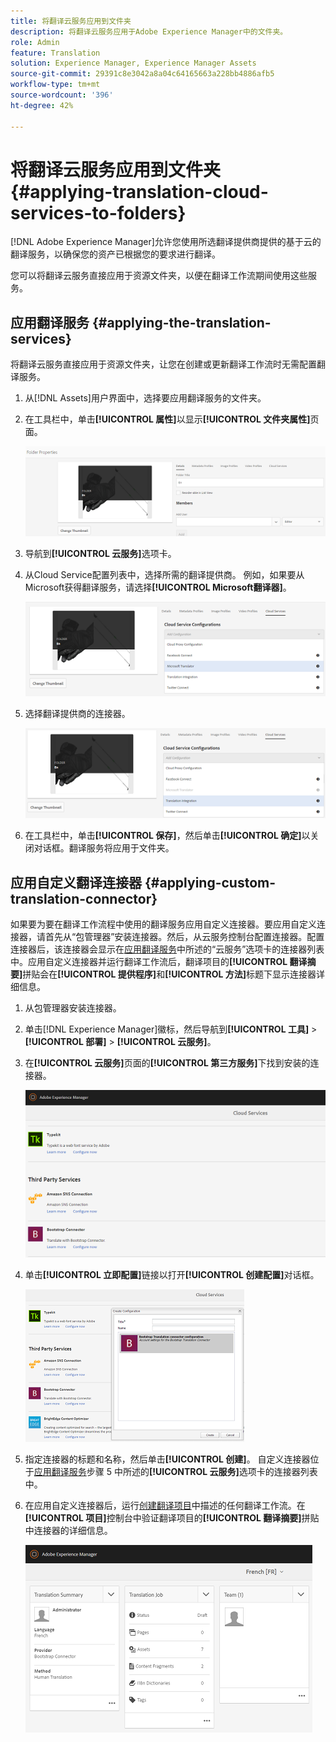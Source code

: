 ```yaml
---
title: 将翻译云服务应用到文件夹
description: 将翻译云服务应用于Adobe Experience Manager中的文件夹。
role: Admin
feature: Translation
solution: Experience Manager, Experience Manager Assets
source-git-commit: 29391c8e3042a8a04c64165663a228bb4886afb5
workflow-type: tm+mt
source-wordcount: '396'
ht-degree: 42%

---
```


# 将翻译云服务应用到文件夹 {#applying-translation-cloud-services-to-folders}

[!DNL Adobe Experience Manager]允许您使用所选翻译提供商提供的基于云的翻译服务，以确保您的资产已根据您的要求进行翻译。

您可以将翻译云服务直接应用于资源文件夹，以便在翻译工作流期间使用这些服务。

## 应用翻译服务 {#applying-the-translation-services}

将翻译云服务直接应用于资源文件夹，让您在创建或更新翻译工作流时无需配置翻译服务。

1. 从[!DNL Assets]用户界面中，选择要应用翻译服务的文件夹。
1. 在工具栏中，单击&#x200B;**[!UICONTROL 属性]**&#x200B;以显示&#x200B;**[!UICONTROL 文件夹属性]**&#x200B;页面。

   ![chlimage_1-215](assets/chlimage_1-215.png)

1. 导航到&#x200B;**[!UICONTROL 云服务]**&#x200B;选项卡。
1. 从Cloud Service配置列表中，选择所需的翻译提供商。 例如，如果要从Microsoft获得翻译服务，请选择&#x200B;**[!UICONTROL Microsoft翻译器]**。

   ![chlimage_1-216](assets/chlimage_1-216.png)

1. 选择翻译提供商的连接器。

   ![chlimage_1-217](assets/chlimage_1-217.png)

1. 在工具栏中，单击&#x200B;**[!UICONTROL 保存]**，然后单击&#x200B;**[!UICONTROL 确定]**&#x200B;以关闭对话框。翻译服务将应用于文件夹。

## 应用自定义翻译连接器  {#applying-custom-translation-connector}

如果要为要在翻译工作流程中使用的翻译服务应用自定义连接器。要应用自定义连接器，请首先从“包管理器”安装连接器。然后，从云服务控制台配置连接器。配置连接器后，该连接器会显示在[应用翻译服务](transition-cloud-services.md#applying-the-translation-services)中所述的“云服务”选项卡的连接器列表中。应用自定义连接器并运行翻译工作流后，翻译项目的&#x200B;**[!UICONTROL 翻译摘要]**&#x200B;拼贴会在&#x200B;**[!UICONTROL 提供程序]**&#x200B;和&#x200B;**[!UICONTROL 方法]**&#x200B;标题下显示连接器详细信息。

1. 从包管理器安装连接器。
1. 单击[!DNL Experience Manager]徽标，然后导航到&#x200B;**[!UICONTROL 工具]** > **[!UICONTROL 部署]** > **[!UICONTROL 云服务]**。
1. 在&#x200B;**[!UICONTROL 云服务]**&#x200B;页面的&#x200B;**[!UICONTROL 第三方服务]**&#x200B;下找到安装的连接器。

   ![chlimage_1-218](assets/chlimage_1-218.png)

1. 单击&#x200B;**[!UICONTROL 立即配置]**&#x200B;链接以打开&#x200B;**[!UICONTROL 创建配置]**&#x200B;对话框。

   ![chlimage_1-219](assets/chlimage_1-219.png)

1. 指定连接器的标题和名称，然后单击&#x200B;**[!UICONTROL 创建]**。 自定义连接器位于[应用翻译服务](#applying-the-translation-services)步骤 5 中所述的&#x200B;**[!UICONTROL 云服务]**&#x200B;选项卡的连接器列表中。
1. 在应用自定义连接器后，运行[创建翻译项目](translation-projects.md)中描述的任何翻译工作流。在&#x200B;**[!UICONTROL 项目]**&#x200B;控制台中验证翻译项目的&#x200B;**[!UICONTROL 翻译摘要]**&#x200B;拼贴中连接器的详细信息。

   ![chlimage_1-220](assets/chlimage_1-220.png)

